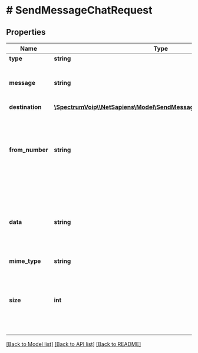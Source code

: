 # # SendMessageChatRequest

## Properties

Name | Type | Description | Notes
------------ | ------------- | ------------- | -------------
**type** | **string** |  |
**message** | **string** | This is the text that will be sent as the message |
**destination** | [**\SpectrumVoip\\\\NetSapiens\Model\SendMessageChatRequestDestination**](SendMessageChatRequestDestination.md) |  |
**from_number** | **string** | This is used only for SMS. This is the user&#39;s number used to send outbound for SMS | [optional]
**data** | **string** | This is used only for media chat or MMS. This is the base64 data of the media file to be sent | [optional]
**mime_type** | **string** |  | [optional]
**size** | **int** | This is used only for media chat or MMS. This is the size in bytes of the media file being sent | [optional]

[[Back to Model list]](../../README.md#models) [[Back to API list]](../../README.md#endpoints) [[Back to README]](../../README.md)
